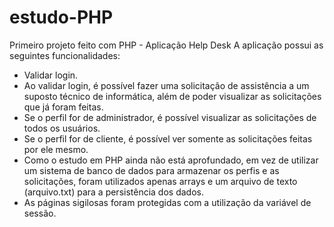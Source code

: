 # estudo-PHP
Primeiro projeto feito com PHP - Aplicação Help Desk
A aplicação possui as seguintes funcionalidades:
- Validar login.
- Ao validar login, é possível fazer uma solicitação de assistência a um suposto técnico de informática, além de poder visualizar as solicitações que já foram feitas.
- Se o perfil for de administrador, é possível visualizar as solicitações de todos os usuários.
- Se o perfil for de cliente, é possível ver somente as solicitações feitas por ele mesmo.
- Como o estudo em PHP ainda não está aprofundado, em vez de utilizar um sistema de banco de dados para armazenar os perfis e as solicitações, foram utilizados apenas arrays e um arquivo de texto (arquivo.txt) para a persistência dos dados.
- As páginas sigilosas foram protegidas com a utilização da variável de sessão.
